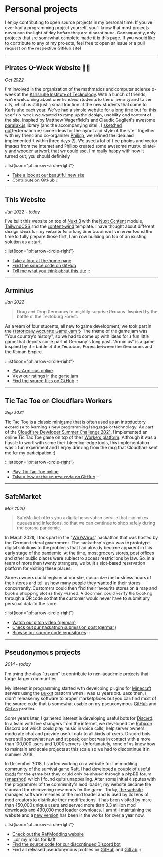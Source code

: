 # Personal projects
I enjoy contributing to open source projects in my personal time.
If you've ever had a programming project yourself, you'll know that most projects never see the light of day before they are discontinued.
Consequently, only projects that are somewhat complete made it to this page.
If you would like to contribute to any of my projects, feel free to open an issue or a pull request on the respective GitHub site!

---

## Pirates O-Week Website 🏴‍☠️
*Oct 2022*

I'm involved in the organization of the mathmatics and computer science o-week
at the [Karlsruhe Institute of Technology](https://www.kit.edu/).
With a bunch of friends, we're welcoming about one hundred students to the
university and to the city, which is still just a small fraction of the new
students that come to Karlsruhe each year.
We've had a simple website for a long time but for this year's o-week we wanted
to ramp up the design, usability and content of the site.
Inspired by Matthew Wagerfield's and Claudio Guglieri's awesome
[parallax.js](https://matthew.wagerfield.com/parallax/) library (and the
accompanying site!), I
[sketched out](/projects/pirates-o-week-sketch.jpg){external=true} some ideas
for the layout and style of the site.
Together with my friend and co-organizer [Philipp](https://philipp-seidel.de/),
we refined the idea and implemented it within three days (!).
We used a lot of free photos and vector images from the internet and Philipp
created some awesome musty, pirate-y and wooden artwork that we could use.
I'm really happy with how it turned out, you should definitely

::list{icon="ph:arrow-circle-right"}
- [Take a look at our beautiful new site](https://pirates-ophase.de/)
- [Contribute on GitHub](https://github.com/pirates-ophase/pirates-ophase.github.io)
::

---

## This Website
*Jun 2022 - today*

I've built this website on top of [Nuxt 3](https://v3.nuxtjs.org/) with the [Nuxt Content](https://content.nuxtjs.org/) module, [TailwindCSS](https://tailwindcss.com/) and the [content-wind](https://github.com/Atinux/content-wind) template.
I have thought about different design ideas for my website for a long time but since I've never found the time to fully prepare those first, I am now building on top of an existing solution as a start.

::list{icon="ph:arrow-circle-right"}
- [Take a look at the home page](/)
- [Find the source code on GitHub](https://github.com/schweikart/maxschweik.art)
- [Tell me what you think about this site](mailto:hello@maxschweik.art)
::

---

## Arminius
*Jan 2022*

> Drag and Drop Germanes to mightily surprise Romans. 
> Inspired by the battle of the Teutoburg Forest.

As a team of four students, all new to game development, we took part in the [Historically Accurate Game Jam 5](https://itch.io/jam/historically-accurate-5).
The theme of the game jam was "Your country's history", so we had to come up with ideas for a fun little game that depicts some part of Germany's long past.
"Arminius" is a game inspired by the battle of the Teutoburg Forest between the Germanes and the Roman Empire.

::list{icon="ph:arrow-circle-right"}
- [Play Arminius online](https://philippseidel.itch.io/arminius)
- [View our ratings in the game jam](https://itch.io/jam/historically-accurate-5/rate/1346454)
- [Find the source files on GitHub](https://github.com/schweikart/historically-accurate-game-jam-5)
::

---

## Tic Tac Toe on Cloudflare Workers
*Sep 2021*

Tic Tac Toe is a classic minigame that is often used as an introductory excercise to learning a new programming language or technology.
As part of the [Cloudflare Developer Summer Challenge 2021](https://blog.cloudflare.com/developer-summer-challenge/),
I implemented an online Tic Tac Toe game on top of their [Workers platform](https://workers.cloudflare.com/).
Although it was a hassle to work with some their bleeding-edge tools, this implementation was a fun experiment and I enjoy drinking from the mug that Cloudflare sent me for my participation :)

::list{icon="ph:arrow-circle-right"}
- [Play Tic Tac Toe online](https://tictactoe.maxschweik.art/)
- [Take a look at the source code on GitHub](https://github.com/schweikart/tictactoe-workers)
::

---

## SafeMarket
*Mar 2020*

> SafeMarket offers you a digital reservation service that minimizes queues and infections, so that we can continue to shop safely during the corona pandemic.

In March 2020, I took part in the "[WirVsVirus](https://wirvsvirus.org/hackaton/)" hackathon that was hosted by the German federal government.
The hackathon's goal was to prototype digital solutions to the problems that had already become apparent in this early stage of the pandemic.
At the time, most grocery stores, post offices and other public places were subject to access restrictions by law.
So, in a team of more than twenty strangers, we built a slot-based reservation platform for visiting these places.

Stores owners could register at our site, customize the business hours of their stores and tell us how many people they wanted in their stores concurrently.
Customers could then find their favourite stores on a map and book a shopping slot as they wished.
A doorman could verify the booking through a QR code so that the customer would never have to submit any personal data to the store.

::list{icon="ph:arrow-circle-right"}
- [Watch our pitch video (german)](https://www.youtube.com/watch?v=nC62XEyumz0)
- [Check out our hackathon submission post (german)](https://devpost.com/software/17_supermarkt_status_reservation_system)
- [Browse our source code repositories](https://github.com/SafeMarket-WirVsVirus)
::

---

## Pseudonymous projects
*2014 - today*

I'm using the alias "traxam" to contribute to non-academic projects that target larger communities.

My interest in programming started with developing plugins for [Minecraft](https://www.minecraft.net/) servers using the [Bukkit](https://minecraftservers.fandom.com/wiki/Bukkit) platform when I was 13 years old.
Back then, I didn't release my software to proper marketplaces but you can find most of the source code that is somewhat usable on my pseudonymous [GitHub](https://github.com/made-by-traxam) and [GitLab](https://gitlab.com/traxam) profiles.

Some years later, I gathered interest in developing useful bots for [Discord](https://discord.com/).
In a team with five strangers from the internet, we developed the [Rubicon](https://github.com/Rubicon-Bot/Rubicon) Discord bot which could play music in voice calls, help server owners moderate chat and provide useful data to all kinds of users.
Discord bots were still somewhat new and at peak, our bot was in contact with a more than 100,000 users and 1,000 servers.
Unfortunately, none of us knew how to maintain and scale projects at this scale so we had to discontinue it in summer 2018.

In December 2018, I started working on a website for the modding community of the survival game [Raft](https://raft-game.com/).
I had developed [a couple of useful mods](https://www.raftmodding.com/user/traxam) for the game but they could only be shared through a phpBB forum ([snapshot](https://web.archive.org/web/20190704234427/https://www.raftmodding.com/forum/viewforum.php?f=3)) which I found quite unappealing.
After some initial disputes with the programmer of the community's mod loader, my website became the standard for discovering new mods for the game.
Today, [the website](https://www.raftmodding.com/) manages software releases of the mod loader and is used by dozens of mod creators to distribute their modifications.
It has been visited by more than 450,000 unique users and served more than 3.3 million mod downloads and 490,000 mod loader downloads.
I am still maintaining the website and a [new version](https://github.com/raftmodding/web-monorepo) has been in the works for over a year now.

::list{icon="ph:arrow-circle-right"}
- [Check out the RaftModding website](https://www.raftmodding.com/)
- [...or my mods for Raft](https://www.raftmodding.com/user/traxam)
- [Find the source code for our discontinued Discord bot](https://github.com/Rubicon-Bot/Rubicon)
- Find all released pseudonymous profiles on [GitHub](https://github.com/made-by-traxam) and [GitLab](https://gitlab.com/traxam)
::
